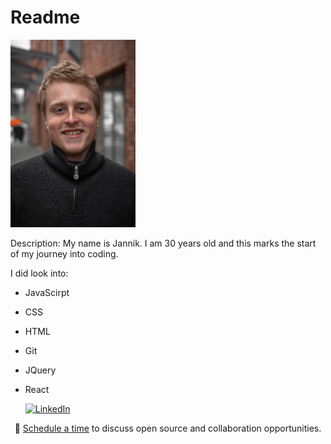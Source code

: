# Readme

<img src="IMG_9949.jpeg" alt="profilepic" width="200"/>


Description: My name is Jannik. I am 30 years old and this marks the start of my journey into coding.

I did look into:
- JavaScirpt
- CSS
- HTML
- Git
- JQuery
- React


	<a href="[https://www.linkedin.com/in/terrytangyuan](https://www.linkedin.com/in/jannik-uek%C3%B6tter-177a7019b/)"><img src="imgs/linkedin.svg" alt="LinkedIn"></a>


<p align="center">🔔 <a href="">Schedule a time</a> to discuss open source and collaboration opportunities.</p>
